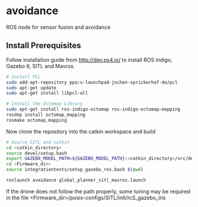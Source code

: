 # avoidance
ROS node for sensor fusion and avoidance

## Install Prerequisites

Follow installation guide from http://dev.px4.io/ to install ROS Indigo, Gazebo 6, SITL and Mavros.

```bash
# Install PCL
sudo add-apt-repository ppa:v-launchpad-jochen-sprickerhof-de/pcl
sudo apt-get update
sudo apt-get install libpcl-all
```

```bash
# Install the Octomap Library
sudo apt-get install ros-indigo-octomap ros-indigo-octomap-mapping
rosdep install octomap_mapping
rosmake octomap_mapping

```

Now clone the repository into the catkin workspace and build
```bash
# Source SITL and catkin
cd <catkin_directory>
source devel/setup.bash
export GAZEBO_MODEL_PATH=${GAZEBO_MODEL_PATH}:<catkin_directory>/src/detection/models
cd <Firmware_dir>
source integrationtests/setup_gazebo_ros.bash $(pwd)
```

```bash
roslaunch avoidance global_planner_sitl_mavros.launch

```

If the drone does not follow the path properly, some tuning may be required in the file 
<Firmware_dir>/posix-configs/SITL/init/rcS_gazebo_iris 